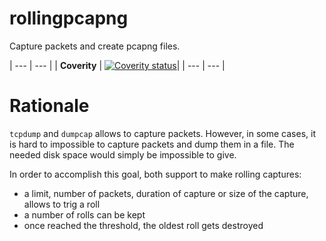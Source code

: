 # rollingpcapng

Capture packets and create pcapng files.

| --- | --- |
| **Coverity** | [![Coverity status](https://scan.coverity.com/projects/15505/badge.svg)](https://scan.coverity.com/projects/gteissier-rollingpcapng)|
| --- | --- |

# Rationale

`tcpdump` and `dumpcap` allows to capture packets. However, in some cases, it is hard to impossible to capture packets and dump them in a file. The needed disk space would simply be impossible to give.

In order to accomplish this goal, both support to make rolling captures:

* a limit, number of packets, duration of capture or size of the capture, allows to trig a roll
* a number of rolls can be kept
* once reached the threshold, the oldest roll gets destroyed

# 

# 

# 
